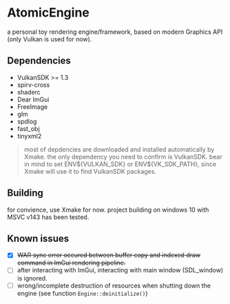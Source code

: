 # AtomicEngine
a personal toy rendering engine/framework, based on modern Graphics API (only Vulkan is used for now).

## Dependencies

- VulkanSDK >= 1.3
- spirv-cross
- shaderc
- Dear ImGui
- FreeImage
- glm
- spdlog
- fast_obj
- tinyxml2

> most of depdencies are downloaded and installed automatically by Xmake.
> the only dependency you need to confirm is VulkanSDK.
> bear in mind to set ENV\${VULKAN_SDK} or ENV\${VK_SDK_PATH}, since Xmake will use it to find VulkanSDK packages.

## Building

for convience, use Xmake for now.
project building on windows 10 with MSVC v143 has been tested.

## Known issues

- [X] ~~WAR sync error occured between buffer copy and indexed draw command in ImGui rendering pipeline.~~
- [ ] after interacting with ImGui, interacting with main window (SDL_window) is ignored.
- [ ] wrong/incomplete destruction of resources when shutting down the engine (see function `Engine::deinitialize()`)
